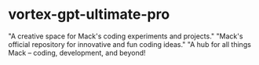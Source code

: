 # vortex-gpt-ultimate-pro
"A creative space for Mack's coding experiments and projects."  "Mack's official repository for innovative and fun coding ideas."  "A hub for all things Mack – coding, development, and beyond!
